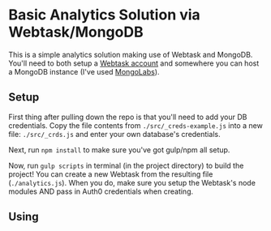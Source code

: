 # Basic Analytics Solution via Webtask/MongoDB

This is a simple analytics solution making use of Webtask and MongoDB. You'll need to both setup a [Webtask account](https://webtask.io/) and somewhere you can host a MongoDB instance (I've used [MongoLabs](https://mlab.com/)).

## Setup

First thing after pulling down the repo is that you'll need to add your DB credentials. Copy the file contents from `./src/_creds-example.js` into a new file: `./src/_crds.js` and enter your own database's credentials.

Next, run `npm install` to make sure you've got gulp/npm all setup.

Now, run `gulp scripts` in terminal (in the project directory) to build the project! You can create a new Webtask from the resulting file (`./analytics.js`). When you do, make sure you setup the Webtask's node modules AND pass in Auth0 credentials when creating.

## Using